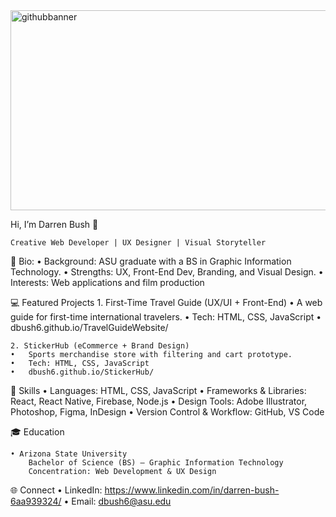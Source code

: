 <img width="1920" height="320" alt="githubbanner" src="https://github.com/user-attachments/assets/e2c2bedf-f86f-4a66-8cf7-d1a7a4d61a6d" />

Hi, I’m Darren Bush 👋

	Creative Web Developer | UX Designer | Visual Storyteller

👤 Bio:
	•	Background: ASU graduate with a BS in Graphic Information Technology.
	•	Strengths: UX, Front-End Dev, Branding, and Visual Design.
	•	Interests: Web applications and film production

💻 Featured Projects
	1. First-Time Travel Guide (UX/UI + Front-End)
	•	A web guide for first-time international travelers.
	•	Tech: HTML, CSS, JavaScript
	•	dbush6.github.io/TravelGuideWebsite/

	2. StickerHub (eCommerce + Brand Design)
	•	Sports merchandise store with filtering and cart prototype.
	•	Tech: HTML, CSS, JavaScript
	•	dbush6.github.io/StickerHub/

💼 Skills
	•	Languages: HTML, CSS, JavaScript
	•	Frameworks & Libraries: React, React Native, Firebase, Node.js
	•	Design Tools: Adobe Illustrator, Photoshop, Figma, InDesign
	•	Version Control & Workflow: GitHub, VS Code

🎓 Education 

	• Arizona State University
		Bachelor of Science (BS) – Graphic Information Technology
		Concentration: Web Development & UX Design

🌐 Connect 
	•	LinkedIn: https://www.linkedin.com/in/darren-bush-6aa939324/
	•	Email: dbush6@asu.edu
